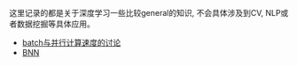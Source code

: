 这里记录的都是关于深度学习一些比较general的知识, 不会具体涉及到CV, NLP或者数据挖掘等具体应用。

* [batch与并行计算速度的讨论](batch-and-speed.md)
* [BNN](bnndemo.md)